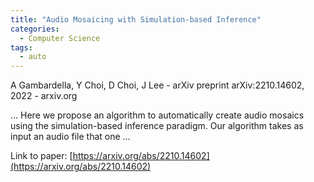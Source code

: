 ```yaml
---
title: "Audio Mosaicing with Simulation-based Inference"
categories:
  - Computer Science
tags:
  - auto
---
```

A Gambardella, Y Choi, D Choi, J Lee - arXiv preprint arXiv:2210.14602, 2022 - arxiv.org

… Here we propose an algorithm to automatically create audio mosaics using the simulation-based inference paradigm. Our algorithm takes as input an audio file that one …

Link to paper: [https://arxiv.org/abs/2210.14602](https://arxiv.org/abs/2210.14602)

